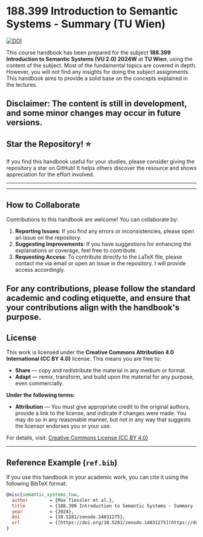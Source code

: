 # 188.399 Introduction to Semantic Systems - Summary (TU Wien)
[![DOI](https://zenodo.org/badge/908653736.svg)](https://doi.org/10.5281/zenodo.14831275)

This course handbook has been prepared for the subject **188.399 Introduction to Semantic Systems (VU 2.0) 2024W** at **TU Wien**, using the content of the subject. Most of the fundamental topics are covered in depth.
However, you will not find any insights for doing the subject assignments. This handbook aims to provide a solid base on the concepts explained in the lectures.

**Disclaimer**: The content is still in development, and some minor changes may occur in future versions.
---

## Star the Repository! ⭐
If you find this handbook useful for your studies, please consider giving the repository a star on GitHub! It helps others discover the resource and shows appreciation for the effort involved.

---

---

## How to Collaborate
Contributions to this handbook are welcome! You can collaborate by:

1.  **Reporting Issues**: If you find any errors or inconsistencies, please open an issue on the repository.
2.  **Suggesting Improvements**: If you have suggestions for enhancing the explanations or coverage, feel free to contribute.
3.  **Requesting Access**: To contribute directly to the LaTeX file, please contact me via email or open an issue in the repository. I will provide access accordingly.

For any contributions, please follow the standard academic and coding etiquette, and ensure that your contributions align with the handbook's purpose.
---

## License
This work is licensed under the **Creative Commons Attribution 4.0 International (CC BY 4.0)** license.
This means you are free to:
- **Share** — copy and redistribute the material in any medium or format.
- **Adapt** — remix, transform, and build upon the material for any purpose, even commercially.

**Under the following terms:**
- **Attribution** — You must give appropriate credit to the original authors, provide a link to the license, and indicate if changes were made. You may do so in any reasonable manner, but not in any way that suggests the licensor endorses you or your use.

For details, visit: [Creative Commons License (CC BY 4.0)](https://creativecommons.org/licenses/by/4.0/)

---

## Reference Example (`ref.bib`)
If you use this handbook in your academic work, you can cite it using the following BibTeX format:

```bibtex
@misc{semantic_systems_tuw,
  author        = {Max Tiessler et al.},
  title         = {188.399 Introduction to Semantic Systems - Summary (TU Wien)},
  year          = {2024},
  doi           = {10.5281/zenodo.14831275},
  url           = {[https://doi.org/10.5281/zenodo.14831275](https://doi.org/10.5281/zenodo.14831275)}
}
